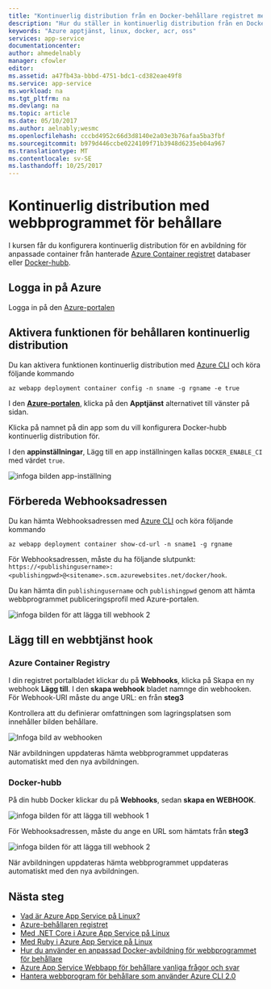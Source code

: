 ```yaml
---
title: "Kontinuerlig distribution från en Docker-behållare registret med webbprogrammet för behållare - Azure | Microsoft Docs"
description: "Hur du ställer in kontinuerlig distribution från en Docker-behållare registret i webbprogram för behållare."
keywords: "Azure apptjänst, linux, docker, acr, oss"
services: app-service
documentationcenter: 
author: ahmedelnably
manager: cfowler
editor: 
ms.assetid: a47fb43a-bbbd-4751-bdc1-cd382eae49f8
ms.service: app-service
ms.workload: na
ms.tgt_pltfrm: na
ms.devlang: na
ms.topic: article
ms.date: 05/10/2017
ms.author: aelnably;wesmc
ms.openlocfilehash: cccbd4952c66d3d8140e2a03e3b76afaa5ba3fbf
ms.sourcegitcommit: b979d446ccbe0224109f71b3948d6235eb04a967
ms.translationtype: MT
ms.contentlocale: sv-SE
ms.lasthandoff: 10/25/2017
---
```

# <a name="continuous-deployment-with-web-app-for-containers"></a>Kontinuerlig distribution med webbprogrammet för behållare

I kursen får du konfigurera kontinuerlig distribution för en avbildning för anpassade container från hanterade [Azure Container registret](https://azure.microsoft.com/services/container-registry/) databaser eller [Docker-hubb](https://hub.docker.com).

## <a name="sign-in-to-azure"></a>Logga in på Azure

Logga in på den [Azure-portalen](https://portal.azure.com)

## <a name="enable-container-continuous-deployment-feature"></a>Aktivera funktionen för behållaren kontinuerlig distribution

Du kan aktivera funktionen kontinuerlig distribution med [Azure CLI](https://docs.microsoft.com/cli/azure/install-azure-cli) och köra följande kommando

```azurecli-interactive
az webapp deployment container config -n sname -g rgname -e true
```

I den  **[Azure-portalen](https://portal.azure.com/)**, klicka på den **Apptjänst** alternativet till vänster på sidan.

Klicka på namnet på din app som du vill konfigurera Docker-hubb kontinuerlig distribution för.

I den **appinställningar**, Lägg till en app inställningen kallas `DOCKER_ENABLE_CI` med värdet `true`.

![infoga bilden app-inställning](./media/app-service-webapp-service-linux-ci-cd/step2.png)

## <a name="prepare-webhook-url"></a>Förbereda Webhooksadressen

Du kan hämta Webhooksadressen med [Azure CLI](https://docs.microsoft.com/cli/azure/install-azure-cli) och köra följande kommando

```azurecli-interactive
az webapp deployment container show-cd-url -n sname1 -g rgname
```

För Webhooksadressen, måste du ha följande slutpunkt: `https://<publishingusername>:<publishingpwd>@<sitename>.scm.azurewebsites.net/docker/hook`.

Du kan hämta din `publishingusername` och `publishingpwd` genom att hämta webbprogrammet publiceringsprofil med Azure-portalen.

![infoga bilden för att lägga till webhook 2](./media/app-service-webapp-service-linux-ci-cd/step3-3.png)

## <a name="add-a-web-hook"></a>Lägg till en webbtjänst hook

### <a name="azure-container-registry"></a>Azure Container Registry

I din registret portalbladet klickar du på **Webhooks**, klicka på Skapa en ny webhook **Lägg till**. I den **skapa webhook** bladet namnge din webhooken. För Webhook-URI måste du ange URL: en från **steg3**

Kontrollera att du definierar omfattningen som lagringsplatsen som innehåller bilden behållare.

![Infoga bild av webhooken](./media/app-service-webapp-service-linux-ci-cd/step3ACRWebhook-1.png)

När avbildningen uppdateras hämta webbprogrammet uppdateras automatiskt med den nya avbildningen.

### <a name="docker-hub"></a>Docker-hubb

På din hubb Docker klickar du på **Webhooks**, sedan **skapa en WEBHOOK**.

![infoga bilden för att lägga till webhook 1](./media/app-service-webapp-service-linux-ci-cd/step3-1.png)

För Webhooksadressen, måste du ange en URL som hämtats från **steg3**

![infoga bilden för att lägga till webhook 2](./media/app-service-webapp-service-linux-ci-cd/step3-2.png)

När avbildningen uppdateras hämta webbprogrammet uppdateras automatiskt med den nya avbildningen.

## <a name="next-steps"></a>Nästa steg

* [Vad är Azure App Service på Linux?](./app-service-linux-intro.md)
* [Azure-behållaren registret](https://azure.microsoft.com/services/container-registry/)
* [Med .NET Core i Azure App Service på Linux](quickstart-dotnetcore.md)
* [Med Ruby i Azure App Service på Linux](quickstart-ruby.md)
* [Hur du använder en anpassad Docker-avbildning för webbprogrammet för behållare](quickstart-custom-docker-image.md)
* [Azure App Service Webbapp för behållare vanliga frågor och svar](./app-service-linux-faq.md)
* [Hantera webbprogram för behållare som använder Azure CLI 2.0](./app-service-linux-cli.md)